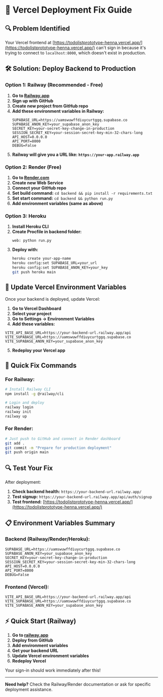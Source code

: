 # 🚀 **Vercel Deployment Fix Guide**

## 🔍 **Problem Identified**
Your Vercel frontend at [https://todolistprototype-henna.vercel.app/](https://todolistprototype-henna.vercel.app/) can't sign in because it's trying to connect to `localhost:8000`, which doesn't exist in production.

## 🛠️ **Solution: Deploy Backend to Production**

### **Option 1: Railway (Recommended - Free)**

1. **Go to [Railway.app](https://railway.app)**
2. **Sign up with GitHub**
3. **Create new project from GitHub repo**
4. **Add these environment variables in Railway:**
   ```
   SUPABASE_URL=https://uamswuwffdiuycurtggq.supabase.co
   SUPABASE_ANON_KEY=your_supabase_anon_key
   SECRET_KEY=your-secret-key-change-in-production
   SESSION_SECRET_KEY=your-session-secret-key-min-32-chars-long
   API_HOST=0.0.0.0
   API_PORT=8000
   DEBUG=False
   ```
5. **Railway will give you a URL like: `https://your-app.railway.app`**

### **Option 2: Render (Free)**

1. **Go to [Render.com](https://render.com)**
2. **Create new Web Service**
3. **Connect your GitHub repo**
4. **Set build command:** `cd backend && pip install -r requirements.txt`
5. **Set start command:** `cd backend && python run.py`
6. **Add environment variables (same as above)**

### **Option 3: Heroku**

1. **Install Heroku CLI**
2. **Create Procfile in backend folder:**
   ```
   web: python run.py
   ```
3. **Deploy with:**
   ```bash
   heroku create your-app-name
   heroku config:set SUPABASE_URL=your_url
   heroku config:set SUPABASE_ANON_KEY=your_key
   git push heroku main
   ```

## 🔧 **Update Vercel Environment Variables**

Once your backend is deployed, update Vercel:

1. **Go to Vercel Dashboard**
2. **Select your project**
3. **Go to Settings → Environment Variables**
4. **Add these variables:**

```
VITE_API_BASE_URL=https://your-backend-url.railway.app/api
VITE_SUPABASE_URL=https://uamswuwffdiuycurtggq.supabase.co
VITE_SUPABASE_ANON_KEY=your_supabase_anon_key
```

5. **Redeploy your Vercel app**

## 🚀 **Quick Fix Commands**

### **For Railway:**
```bash
# Install Railway CLI
npm install -g @railway/cli

# Login and deploy
railway login
railway init
railway up
```

### **For Render:**
```bash
# Just push to GitHub and connect in Render dashboard
git add .
git commit -m "Prepare for production deployment"
git push origin main
```

## 🔍 **Test Your Fix**

After deployment:

1. **Check backend health:** `https://your-backend-url.railway.app/`
2. **Test signup:** `https://your-backend-url.railway.app/api/auth/signup`
3. **Test frontend:** [https://todolistprototype-henna.vercel.app/](https://todolistprototype-henna.vercel.app/)

## 📋 **Environment Variables Summary**

### **Backend (Railway/Render/Heroku):**
```
SUPABASE_URL=https://uamswuwffdiuycurtggq.supabase.co
SUPABASE_ANON_KEY=your_supabase_anon_key
SECRET_KEY=your-secret-key-change-in-production
SESSION_SECRET_KEY=your-session-secret-key-min-32-chars-long
API_HOST=0.0.0.0
API_PORT=8000
DEBUG=False
```

### **Frontend (Vercel):**
```
VITE_API_BASE_URL=https://your-backend-url.railway.app/api
VITE_SUPABASE_URL=https://uamswuwffdiuycurtggq.supabase.co
VITE_SUPABASE_ANON_KEY=your_supabase_anon_key
```

## ⚡ **Quick Start (Railway)**

1. **Go to [railway.app](https://railway.app)**
2. **Deploy from GitHub**
3. **Add environment variables**
4. **Get your backend URL**
5. **Update Vercel environment variables**
6. **Redeploy Vercel**

Your sign-in should work immediately after this!

---

**Need help?** Check the Railway/Render documentation or ask for specific deployment assistance.


